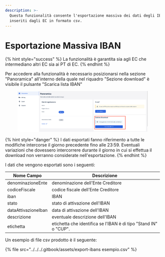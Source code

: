 ```yaml
---
description: >-
  Questa funzionalità consente l'esportazione massiva dei dati degli IBAN
  inseriti dagli EC in formato csv.
---
```


# Esportazione Massiva IBAN

{% hint style="success" %}
La funzionalità è garantita sia agli EC che intermediano altri EC sia ai PT di EC.
{% endhint %}

Per accedere alla funzionalità è necessario posizionarsi nella sezione "Panoramica" all'interno della quale nel riquadro "Sezione download" è visibile il pulsante "Scarica lista IBAN"

<figure><img src="../../../.gitbook/assets/Screenshot 2024-01-15 alle 12.48.07.png" alt=""><figcaption></figcaption></figure>

{% hint style="danger" %}
I dati esportati fanno riferimento a tutte le modifiche intercorse il giorno precedente fino alle 23:59. Eventuali variazioni che dovessero intercorrere durante il giorno in cui si effettua il download non verranno considerate nell'esportazione.
{% endhint %}

I dati che vengono esportati sono i seguenti:

| Nome Campo          | Descrizione                                                      |
| ------------------- | ---------------------------------------------------------------- |
| denominazioneEnte   | denominazione dell'Ente Creditore                                |
| codiceFiscale       | codice fiscale dell'Ente Creditore                               |
| iban                | IBAN                                                             |
| stato               | stato di attivazione dell'IBAN                                   |
| dataAttivazioneIban | data di attivazione dell'IBAN                                    |
| descrizione         | eventuale descrizione dell'IBAN                                  |
| etichetta           | etichetta che identifica se l'IBAN è di tipo "Stand IN" o "CUP". |

Un esempio di file csv prodotto è il seguente:

{% file src="../../../.gitbook/assets/export-ibans esempio.csv" %}
